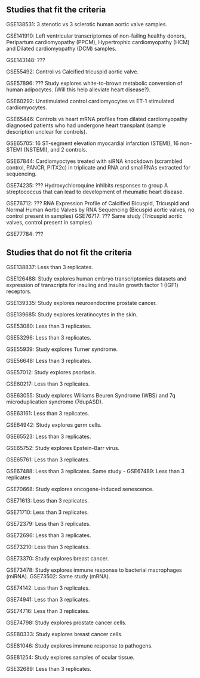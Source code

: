 ## Studies that fit the criteria

GSE138531: 3 stenotic vs 3 sclerotic human aortic valve samples.

GSE141910: Left ventricular transcriptomes of non-failing healthy donors, Peripartum cardiomyopathy (PPCM), Hypertrophic cardiomyopathy (HCM) and Dilated cardiomyopathy (DCM) samples.

GSE143148: ???

GSE55492: Control vs Calcified tricuspid aortic valve.

GSE57896: ??? Study explores white-to-brown metabolic conversion of human adipocytes. (Will this help alleviate heart disease?).

GSE60292: Unstimulated control cardiomyocytes vs ET-1 stimulated cardiomyocytes.

GSE65446: Controls vs heart mRNA profiles from dilated cardiomyopathy diagnosed patients who had undergone heart transplant (sample description unclear for controls).

GSE65705: 16 ST-segment elevation myocardial infarction (STEMI), 16 non-STEMI (NSTEMI), and 2 controls.

GSE67844: Cardiomyoctyes treated with siRNA knockdown (scrambled control, PANCR, PITX2c) in triplicate and RNA and smallRNAs extracted for sequencing.

GSE74235: ??? Hydroxychloroquine inhibits responses to group A streptococcus that can lead to development of rheumatic heart disease.

GSE76712: ??? RNA Expression Profile of Calcified Bicuspid, Tricuspid and Normal Human Aortic Valves by RNA Sequencing (Bicuspid aortic valves, no control present in samples) 
GSE76717: ??? Same study (Tricuspid aortic valves, control present in samples)

GSE77784: ???

## Studies that do not fit the criteria

GSE138837: Less than 3 replicates.

GSE126488: Study explores human embryo transcriptomics datasets and expression of transcripts for insuling and insulin growth factor 1 (IGF1) receptors.

GSE139335: Study explores neuroendocrine prostate cancer.

GSE139685: Study explores keratinocytes in the skin.

GSE53080: Less than 3 replicates.

GSE53296: Less than 3 replicates.

GSE55939: Study explores Turner syndrome.

GSE56648: Less than 3 replicates.

GSE57012: Study explores psoriasis.

GSE60217: Less than 3 replicates.

GSE63055: Study explores Williams Beuren Syndrome (WBS) and 7q microduplication syndrome (7dupASD).

GSE63161: Less than 3 replicates.

GSE64942: Study explores germ cells.

GSE65523: Less than 3 replicates.

GSE65752: Study explores Epstein-Barr virus.

GSE65761: Less than 3 replicates.

GSE67488: Less than 3 replicates. Same study - GSE67489: Less than 3 replicates

GSE70668: Study explores oncogene-induced senescence.

GSE71613: Less than 3 replicates.

GSE71710: Less than 3 replicates.

GSE72379: Less than 3 replicates.

GSE72696: Less than 3 replicates.

GSE73210: Less than 3 replicates.

GSE73370: Study explores breast cancer.

GSE73478: Study explores immune response to bacterial macrophages (miRNA). GSE73502: Same study (mRNA).

GSE74142: Less than 3 replicates.

GSE74941: Less than 3 replicates.

GSE74716: Less than 3 replicates.

GSE74798: Study explores prostate cancer cells.

GSE80333: Study explores breast cancer cells.

GSE81046: Study explores immune response to pathogens.

GSE81254: Study explores samples of ocular tissue.

GSE32689: Less than 3 replicates.






